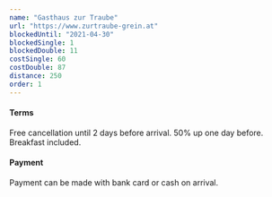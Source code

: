 ```yaml
---
name: "Gasthaus zur Traube"
url: "https://www.zurtraube-grein.at"
blockedUntil: "2021-04-30"
blockedSingle: 1
blockedDouble: 11
costSingle: 60
costDouble: 87
distance: 250
order: 1
---
```


#### Terms

Free cancellation until 2 days before arrival. 50% up one day before. Breakfast included.

#### Payment

Payment can be made with bank card or cash on arrival.
